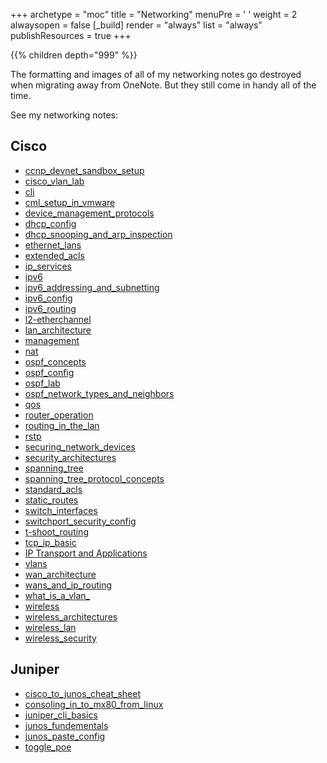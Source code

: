 +++ 
archetype = "moc" 
title = "Networking" 
menuPre = '<i class="fa-fw fas fa-network-wired"></i> '
weight = 2
alwaysopen = false
[_build]
  render = "always"
  list = "always"
  publishResources = true
+++

{{% children depth="999" %}}

The formatting and images of all of my networking notes go destroyed when migrating away from OneNote. But they still come in handy all of the time. 

See my networking notes:

## Cisco
- [ccnp_devnet_sandbox_setup](perfectdarkmode1.github.io/content/networking/ccnp_devnet_sandbox_setup)
- [cisco_vlan_lab](CCNA/CCNA%20Notes/cisco_vlan_lab.md)
- [cli](CCNA/CCNA%20Notes/cli.md)
- [cml_setup_in_vmware](CCNA/CCNA%20Notes/cml_setup_in_vmware.md)
- [device_management_protocols](CCNA/CCNA%20Notes/device_management_protocols.md)
- [dhcp_config](CCNA/CCNA%20Notes/dhcp_config.md)
- [dhcp_snooping_and_arp_inspection](CCNA/CCNA%20Notes/dhcp_snooping_and_arp_inspection.md)
- [ethernet_lans](CCNA/CCNA%20Notes/ethernet_lans.md)
- [extended_acls](CCNA/CCNA%20Notes/extended_acls.md)
- [ip_services](CCNA/CCNA%20Notes/ip_services.md)
- [ipv6](CCNA/CCNA%20Notes/ipv6.md)
- [ipv6_addressing_and_subnetting](CCNA/CCNA%20Notes/ipv6_addressing_and_subnetting.md)
- [ipv6_config](CCNA/CCNA%20Notes/ipv6_config.md)
- [ipv6_routing](CCNA/CCNA%20Notes/ipv6_routing.md)
- [l2-etherchannel](CCNA/CCNA%20Notes/l2-etherchannel.md)
- [lan_architecture](CCNA/CCNA%20Notes/lan_architecture.md)
- [management](CCNA/CCNA%20Notes/management.md)
- [nat](CCNA/CCNA%20Notes/nat.md)
- [ospf_concepts](CCNA/CCNA%20Notes/ospf_concepts.md)
- [ospf_config](CCNA/CCNA%20Notes/ospf_config.md)
- [ospf_lab](CCNA/CCNA%20Notes/ospf_lab.md)
- [ospf_network_types_and_neighbors](CCNA/CCNA%20Notes/ospf_network_types_and_neighbors.md)
- [qos](CCNA/CCNA%20Notes/qos.md)
- [router_operation](CCNA/CCNA%20Notes/router_operation.md)
- [routing_in_the_lan](CCNA/CCNA%20Notes/routing_in_the_lan.md)
- [rstp](CCNA/CCNA%20Notes/rstp.md)
- [securing_network_devices](CCNA/CCNA%20Notes/securing_network_devices.md)
- [security_architectures](CCNA/CCNA%20Notes/security_architectures.md)
- [spanning_tree](CCNA/CCNA%20Notes/spanning_tree.md)
- [spanning_tree_protocol_concepts](CCNA/CCNA%20Notes/spanning_tree_protocol_concepts.md)
- [standard_acls](CCNA/CCNA%20Notes/standard_acls.md)
- [static_routes](CCNA/CCNA%20Notes/static_routes.md)
- [switch_interfaces](CCNA/CCNA%20Notes/switch_interfaces.md)
- [switchport_security_config](CCNA/CCNA%20Notes/switchport_security_config.md)
- [t-shoot_routing](CCNA/CCNA%20Notes/t-shoot_routing.md)
- [tcp_ip_basic](CCNA/CCNA%20Notes/tcp_ip_basic.md)
- [IP Transport and Applications](CCNA/CCNA%20Notes/IP%20Transport%20and%20Applications.md)
- [vlans](CCNA/CCNA%20Notes/vlans.md)
- [wan_architecture](CCNA/CCNA%20Notes/wan_architecture.md)
- [wans_and_ip_routing](CCNA/CCNA%20Notes/wans_and_ip_routing.md)
- [what_is_a_vlan_](CCNA/CCNA%20Notes/what_is_a_vlan_.md)
- [wireless](CCNA/CCNA%20Notes/wireless.md)
- [wireless_architectures](CCNA/CCNA%20Notes/wireless_architectures.md)
- [wireless_lan](CCNA/CCNA%20Notes/wireless_lan.md)
- [wireless_security](CCNA/CCNA%20Notes/wireless_security.md)

## Juniper
- [cisco_to_junos_cheat_sheet](CCNA/cisco_to_junos_cheat_sheet.md)
- [consoling_in_to_mx80_from_linux](Juniper/consoling_in_to_mx80_from_linux.md)
- [juniper_cli_basics](Juniper/juniper_cli_basics.md)
- [junos_fundementals](Juniper/junos_fundementals.md)
- [junos_paste_config](Juniper/junos_paste_config.md)
- [toggle_poe](Juniper/toggle_poe.md)
